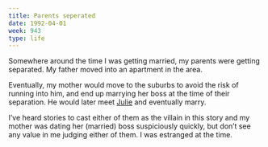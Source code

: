 ```yaml
---
title: Parents seperated
date: 1992-04-01
week: 943
type: life
---
```


Somewhere around the time I was getting married, my parents were getting separated. My father moved into an apartment in the area.

Eventually, my mother would move to the suburbs to avoid the risk of running into him, and end up marrying her boss at the time of their separation. He would later meet [Julie](/2020/01/30/julie.html) and eventually marry.

I’ve heard stories to cast either of them as the villain in this story and my mother was dating her (married) boss suspiciously quickly, but don’t see any value in me judging either of them. I was estranged at the time.
